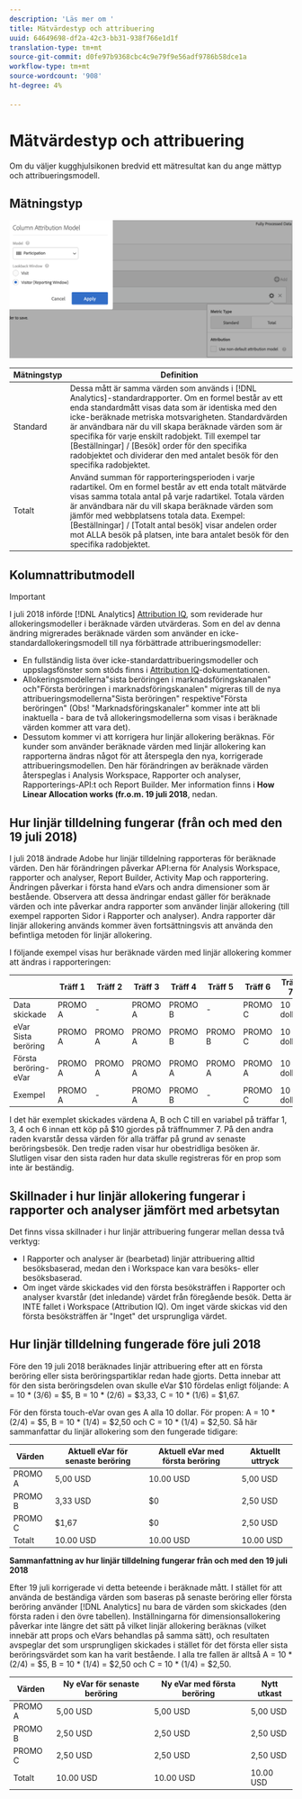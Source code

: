 ```yaml
---
description: 'Läs mer om '
title: Mätvärdestyp och attribuering
uuid: 64649698-df2a-42c3-bb31-938f766e1d1f
translation-type: tm+mt
source-git-commit: d0fe97b9368cbc4c9e79f9e56adf9786b58dce1a
workflow-type: tm+mt
source-wordcount: '908'
ht-degree: 4%

---
```



# Mätvärdestyp och attribuering

Om du väljer kugghjulsikonen bredvid ett mätresultat kan du ange mättyp och attribueringsmodell.

## Mätningstyp

![](assets/cm_type_alloc.png)

| Mätningstyp | Definition |
|---|---|
| Standard | Dessa mått är samma värden som används i [!DNL Analytics]-standardrapporter. Om en formel består av ett enda standardmått visas data som är identiska med den icke-beräknade metriska motsvarigheten. Standardvärden är användbara när du vill skapa beräknade värden som är specifika för varje enskilt radobjekt. Till exempel tar [Beställningar] / [Besök] order för den specifika radobjektet och dividerar den med antalet besök för den specifika radobjektet. |
| Totalt | Använd summan för rapporteringsperioden i varje radartikel. Om en formel består av ett enda totalt mätvärde visas samma totala antal på varje radartikel. Totala värden är användbara när du vill skapa beräknade värden som jämför med webbplatsens totala data. Exempel: [Beställningar] / [Totalt antal besök] visar andelen order mot ALLA besök på platsen, inte bara antalet besök för den specifika radobjektet. |

## Kolumnattributmodell

>[!IMPORTANT]
>
>I juli 2018 införde [!DNL Analytics] [Attribution IQ](https://docs.adobe.com/content/help/en/analytics/analyze/analysis-workspace/panels/attribution/attribution.html), som reviderade hur allokeringsmodeller i beräknade värden utvärderas. Som en del av denna ändring migrerades beräknade värden som använder en icke-standardallokeringsmodell till nya förbättrade attribueringsmodeller:
>
>* En fullständig lista över icke-standardattribueringsmodeller och uppslagsfönster som stöds finns i [Attribution IQ](https://docs.adobe.com/content/help/en/analytics/analyze/analysis-workspace/panels/attribution/attribution.html)-dokumentationen.
>* Allokeringsmodellerna&quot;sista beröringen i marknadsföringskanalen&quot; och&quot;Första beröringen i marknadsföringskanalen&quot; migreras till de nya attribueringsmodellerna&quot;Sista beröringen&quot; respektive&quot;Första beröringen&quot; (Obs! &quot;Marknadsföringskanaler&quot; kommer inte att bli inaktuella - bara de två allokeringsmodellerna som visas i beräknade värden kommer att vara det).
>* Dessutom kommer vi att korrigera hur linjär allokering beräknas. För kunder som använder beräknade värden med linjär allokering kan rapporterna ändras något för att återspegla den nya, korrigerade attribueringsmodellen. Den här förändringen av beräknade värden återspeglas i Analysis Workspace, Rapporter och analyser, Rapporterings-API:t och Report Builder. Mer information finns i **How Linear Allocation works (fr.o.m. 19 juli 2018**, nedan.

>



## Hur linjär tilldelning fungerar (från och med den 19 juli 2018)

I juli 2018 ändrade Adobe hur linjär tilldelning rapporteras för beräknade värden. Den här förändringen påverkar API:erna för Analysis Workspace, rapporter och analyser, Report Builder, Activity Map och rapportering. Ändringen påverkar i första hand eVars och andra dimensioner som är bestående. Observera att dessa ändringar endast gäller för beräknade värden och inte påverkar andra rapporter som använder linjär allokering (till exempel rapporten Sidor i Rapporter och analyser). Andra rapporter där linjär allokering används kommer även fortsättningsvis att använda den befintliga metoden för linjär allokering.

I följande exempel visas hur beräknade värden med linjär allokering kommer att ändras i rapporteringen:

|  | Träff 1 | Träff 2 | Träff 3 | Träff 4 | Träff 5 | Träff 6 | Träff 7 |
|--- |--- |--- |--- |--- |--- |--- |--- |
| Data skickade | PROMO A | - | PROMO A | PROMO B | - | PROMO C | 10 dollar |
| eVar Sista beröring | PROMO A | PROMO A | PROMO A | PROMO B | PROMO B | PROMO C | 10 dollar |
| Första beröring-eVar | PROMO A | PROMO A | PROMO A | PROMO A | PROMO A | PROMO A | 10 dollar |
| Exempel | PROMO A | - | PROMO A | PROMO B | - | PROMO C | 10 dollar |

I det här exemplet skickades värdena A, B och C till en variabel på träffar 1, 3, 4 och 6 innan ett köp på $10 gjordes på träffnummer 7. På den andra raden kvarstår dessa värden för alla träffar på grund av senaste beröringsbesök. Den tredje raden visar hur obestridliga besöken är. Slutligen visar den sista raden hur data skulle registreras för en prop som inte är beständig.

## Skillnader i hur linjär allokering fungerar i rapporter och analyser jämfört med arbetsytan

Det finns vissa skillnader i hur linjär attribuering fungerar mellan dessa två verktyg:

* I Rapporter och analyser är (bearbetad) linjär attribuering alltid besöksbaserad, medan den i Workspace kan vara besöks- eller besöksbaserad.
* Om inget värde skickades vid den första besöksträffen i Rapporter och analyser kvarstår (det inledande) värdet från föregående besök. Detta är INTE fallet i Workspace (Attribution IQ). Om inget värde skickas vid den första besöksträffen är &quot;Inget&quot; det ursprungliga värdet.

## Hur linjär tilldelning fungerade före juli 2018

Före den 19 juli 2018 beräknades linjär attribuering efter att en första beröring eller sista beröringspartiklar redan hade gjorts. Detta innebar att för den sista beröringsdelen ovan skulle eVar $10 fördelas enligt följande: A = 10 * (3/6) = $5, B = 10 * (2/6) = $3,33, C = 10 * (1/6) = $1,67.

För den första touch-eVar ovan ges A alla 10 dollar. För propen: A = 10 * (2/4) = $5, B = 10 * (1/4) = $2,50 och C = 10 * (1/4) = $2,50. Så här sammanfattar du linjär allokering som den fungerade tidigare:

| Värden | Aktuell eVar för senaste beröring | Aktuell eVar med första beröring | Aktuellt uttryck |
|---|---|---|---|
| PROMO A | 5,00 USD | 10.00 USD | 5,00 USD |
| PROMO B | 3,33 USD | $0 | 2,50 USD |
| PROMO C | $1,67 | $0 | 2,50 USD |
| Totalt | 10.00 USD | 10.00 USD | 10.00 USD |

**Sammanfattning av hur linjär tilldelning fungerar från och med den 19 juli 2018**

Efter 19 juli korrigerade vi detta beteende i beräknade mått. I stället för att använda de beständiga värden som baseras på senaste beröring eller första beröring använder [!DNL Analytics] nu bara de värden som skickades (den första raden i den övre tabellen). Inställningarna för dimensionsallokering påverkar inte längre det sätt på vilket linjär allokering beräknas (vilket innebär att props och eVars behandlas på samma sätt), och resultaten avspeglar det som ursprungligen skickades i stället för det första eller sista beröringsvärdet som kan ha varit bestående. I alla tre fallen är alltså A = 10 * (2/4) = $5, B = 10 * (1/4) = $2,50 och C = 10 * (1/4) = $2,50.

| Värden | Ny eVar för senaste beröring | Ny eVar med första beröring | Nytt utkast |
|---|---|---|---|
| PROMO A | 5,00 USD | 5,00 USD | 5,00 USD |
| PROMO B | 2,50 USD | 2,50 USD | 2,50 USD |
| PROMO C | 2,50 USD | 2,50 USD | 2,50 USD |
| Totalt | 10.00 USD | 10.00 USD | 10.00 USD |

